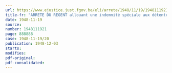 ```yaml
---
url: https://www.ejustice.just.fgov.be/eli/arrete/1948/11/19/1948111921/justel
title-fr: "ARRETE DU REGENT allouant une indemnité spéciale aux détenteurs de vaches laitières, domiciliés dans l'enclave de Baerle-Duc"
date: 1948-11-19
source:
number: 1948111921
page: 888888
case: 1948-11-19/20
publication: 1948-12-03
starts:
modifies:
pdf-original:
pdf-consolidated:
---
```


